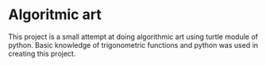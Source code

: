 # Algoritmic art

This project is a small attempt at doing algorithmic art using turtle module of python.
Basic knowledge of trigonometric functions and python was used in creating this project.
